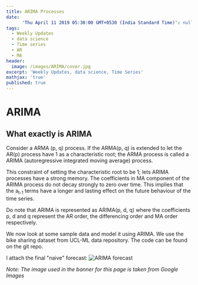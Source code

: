 ```yaml
---
title: ARIMA Processes
date:
      'Thu April 11 2019 05:30:00 GMT+0530 (India Standard Time)': null
tags:
  - Weekly Updates
  - data science
  - Time series
  - AR
  - MA
header:
  image: /images/ARIMA/cover.jpg
excerpt: 'Weekly Updates, data science, Time Series'
mathjax: 'true'
published: true
---
```


# ARIMA

## What exactly is ARIMA
Consider a ARMA (p, q) process. If the ARMA(p, q) is extended to let the AR(p) process have 1 as a characteristic root; the ARMA process is called a ARIMA (autoregressive integrated moving average) process.


This constraint of setting the characteristic root to be 1; lets ARIMA processes have a strong memory. The coefficients in MA component of the ARIMA process do not decay strongly to zero over time. This implies that the a<sub>t-1</sub> terms have a longer and lasting effect on the future behaviour of the time series.

Do note that ARIMA is represented as ARIMA(p, d, q) where the coefficients p, d and q represent the AR order, the differencing order and MA order respectively.

We now look at some sample data and model it using ARIMA. We use the bike sharing dataset from UCL-ML data repository. The code can be found on the git repo.

I attach the final "naive" forecast:
<img src="{{ site.url }}{{ site.baseurl }}/images/ARIMA/final_forecast.jpeg" alt="ARIMA forecast">





*Note: The image used in the banner for this page is taken from Google Images*
